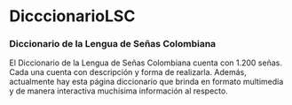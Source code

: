 # DicccionarioLSC
### Diccionario de la Lengua de Señas Colombiana

El Diccionario de la Lengua de Señas Colombiana cuenta con 1.200 señas. 
Cada una cuenta con descripción y forma de realizarla. Además, actualmente hay esta página diccionario 
que brinda en formato multimedia y de manera interactiva muchísima información al respecto.
